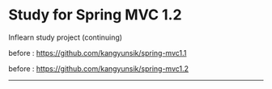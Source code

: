 # Study for Spring MVC 1.2

Inflearn study project (continuing)

before : https://github.com/kangyunsik/spring-mvc1.1

before : https://github.com/kangyunsik/spring-mvc1.2

-----------------------------------------